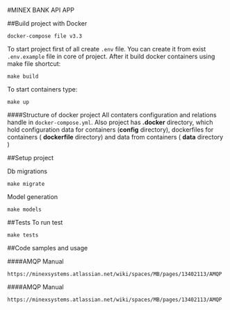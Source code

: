 #MINEX BANK API APP

##Build project with Docker

```
docker-compose file v3.3

```

To start project first of all create `.env` file. You can create it from exist `.env.example` file in core of project. 
After it build docker containers using make file shortcut:
```
make build
```
To start containers type:
```
make up
```

####Structure of docker project
All contaters configuration and relations handle in `docker-compose.yml`. Also project has **.docker** directory, which hold configuration data for containers (**config** directory), dockerfiles for containers ( **dockerfile** directory) and data from containers ( **data** directory )


##Setup project

Db migrations

```
make migrate
```

Model generation

```
make models
```

##Tests
To run test 
```
make tests
```

##Code samples and usage

####AMQP Manual

```
https://minexsystems.atlassian.net/wiki/spaces/MB/pages/13402113/AMQP
```

####AMQP Manual

```
https://minexsystems.atlassian.net/wiki/spaces/MB/pages/13402113/AMQP
```